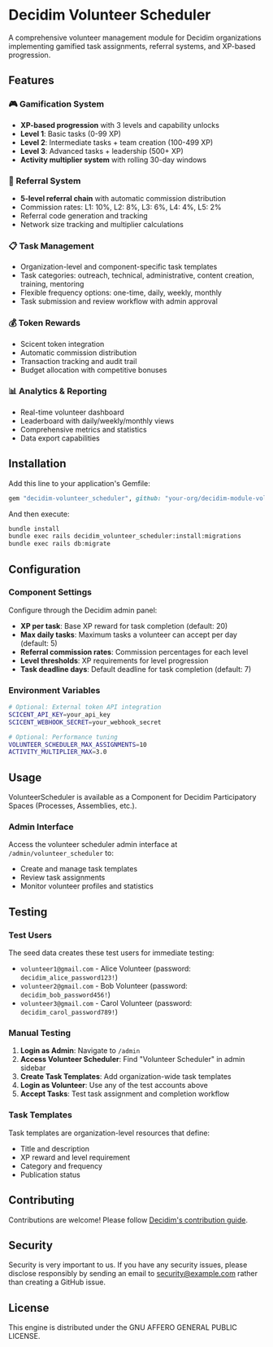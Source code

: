 # Decidim Volunteer Scheduler

A comprehensive volunteer management module for Decidim organizations implementing gamified task assignments, referral systems, and XP-based progression.

## Features

### 🎮 Gamification System
- **XP-based progression** with 3 levels and capability unlocks
- **Level 1**: Basic tasks (0-99 XP)
- **Level 2**: Intermediate tasks + team creation (100-499 XP)
- **Level 3**: Advanced tasks + leadership (500+ XP)
- **Activity multiplier system** with rolling 30-day windows

### 🔗 Referral System
- **5-level referral chain** with automatic commission distribution
- Commission rates: L1: 10%, L2: 8%, L3: 6%, L4: 4%, L5: 2%
- Referral code generation and tracking
- Network size tracking and multiplier calculations

### 📋 Task Management
- Organization-level and component-specific task templates
- Task categories: outreach, technical, administrative, content creation, training, mentoring
- Flexible frequency options: one-time, daily, weekly, monthly
- Task submission and review workflow with admin approval

### 💰 Token Rewards
- Scicent token integration
- Automatic commission distribution
- Transaction tracking and audit trail
- Budget allocation with competitive bonuses

### 📊 Analytics & Reporting
- Real-time volunteer dashboard
- Leaderboard with daily/weekly/monthly views
- Comprehensive metrics and statistics
- Data export capabilities

## Installation

Add this line to your application's Gemfile:

```ruby
gem "decidim-volunteer_scheduler", github: "your-org/decidim-module-volunteer_scheduler"
```

And then execute:
```bash
bundle install
bundle exec rails decidim_volunteer_scheduler:install:migrations
bundle exec rails db:migrate
```

## Configuration

### Component Settings

Configure through the Decidim admin panel:

- **XP per task**: Base XP reward for task completion (default: 20)
- **Max daily tasks**: Maximum tasks a volunteer can accept per day (default: 5)
- **Referral commission rates**: Commission percentages for each level
- **Level thresholds**: XP requirements for level progression
- **Task deadline days**: Default deadline for task completion (default: 7)

### Environment Variables

```bash
# Optional: External token API integration
SCICENT_API_KEY=your_api_key
SCICENT_WEBHOOK_SECRET=your_webhook_secret

# Optional: Performance tuning
VOLUNTEER_SCHEDULER_MAX_ASSIGNMENTS=10
ACTIVITY_MULTIPLIER_MAX=3.0
```

## Usage

VolunteerScheduler is available as a Component for Decidim Participatory Spaces (Processes, Assemblies, etc.).

### Admin Interface

Access the volunteer scheduler admin interface at `/admin/volunteer_scheduler` to:
- Create and manage task templates
- Review task assignments
- Monitor volunteer profiles and statistics

## Testing

### Test Users

The seed data creates these test users for immediate testing:

- `volunteer1@gmail.com` - Alice Volunteer (password: `decidim_alice_password123!`)
- `volunteer2@gmail.com` - Bob Volunteer (password: `decidim_bob_password456!`) 
- `volunteer3@gmail.com` - Carol Volunteer (password: `decidim_carol_password789!`)

### Manual Testing

1. **Login as Admin**: Navigate to `/admin` 
2. **Access Volunteer Scheduler**: Find "Volunteer Scheduler" in admin sidebar
3. **Create Task Templates**: Add organization-wide task templates
4. **Login as Volunteer**: Use any of the test accounts above
5. **Accept Tasks**: Test task assignment and completion workflow

### Task Templates

Task templates are organization-level resources that define:
- Title and description
- XP reward and level requirement
- Category and frequency
- Publication status

## Contributing

Contributions are welcome! Please follow [Decidim's contribution guide](https://github.com/decidim/decidim/blob/develop/CONTRIBUTING.adoc).

## Security

Security is very important to us. If you have any security issues, please disclose responsibly by sending an email to security@example.com rather than creating a GitHub issue.

## License

This engine is distributed under the GNU AFFERO GENERAL PUBLIC LICENSE.